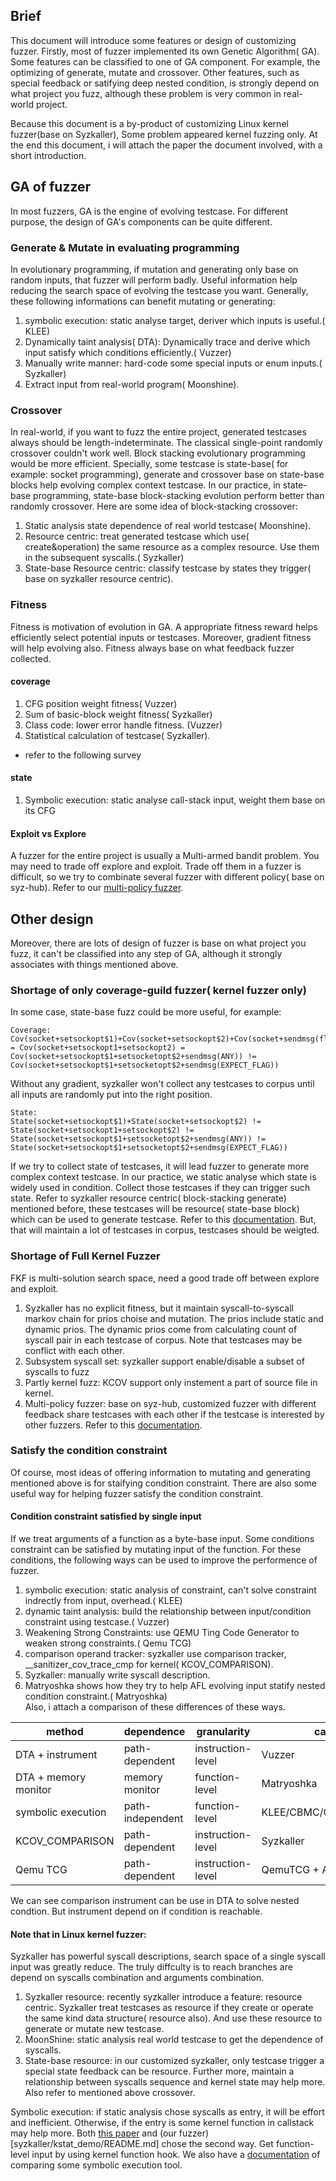 ## Brief

This document will introduce some features or design of customizing fuzzer. Firstly, most of fuzzer implemented its own Genetic Algorithm( GA). Some features can be classified to one of GA component. For example, the optimizing of generate, mutate and crossover. Other features, such as special feedback or satifying deep nested condition, is strongly depend on what project you fuzz, although these problem is very common in real-world project.

Because this document is a by-product of customizing Linux kernel fuzzer(base on Syzkaller), Some problem appeared kernel fuzzing only. At the end this document, i will attach the paper the document involved, with a short introduction.  


## GA of fuzzer

In most fuzzers, GA is the engine of evolving testcase. For different purpose, the design of GA's components can be quite different.


### Generate & Mutate in evaluating programming

In evolutionary programming, if mutation and generating only base on random inputs, that fuzzer will perform badly. Useful information help reducing the search space of evolving the testcase you want. Generally, these following informations can benefit mutating or generating:
1. symbolic execution: static analyse target, deriver which inputs is useful.( KLEE)
2. Dynamically taint analysis( DTA): Dynamically trace and derive which input satisfy which conditions efficiently.( Vuzzer)
3. Manually write manner: hard-code some special inputs or enum inputs.( Syzkaller)
4. Extract input from real-world program( Moonshine).


### Crossover

In real-world, if you want to fuzz the entire project, generated testcases always should be length-indeterminate. The classical single-point randomly crossover couldn't work well. Block stacking evolutionary programming would be more efficient. Specially, some testcase is state-base( for example: socket programming), generate and crossover base on state-base blocks help evolving complex context testcase. In our practice, in state-base programming, state-base block-stacking evolution perform better than randomly crossover. Here are some idea of block-stacking crossover:
1. Static analysis state dependence of real world testcase( Moonshine).
2. Resource centric: treat generated testcase which use( create&operation) the same resource as a complex resource. Use them in the subsequent syscalls.( Syzkaller)
3. State-base Resource centric: classify testcase by states they trigger( base on syzkaller resource centric).  


### Fitness

Fitness is motivation of evolution in GA. A appropriate fitness reward helps efficiently select potential inputs or testcases. Moreover, gradient fitness will help evolving also. Fitness always base on what feedback fuzzer collected.


#### coverage

1. CFG position weight fitness( Vuzzer)
2. Sum of basic-block weight fitness( Syzkaller)
3. Class code: lower error handle fitness. (Vuzzer)
4. Statistical calculation of testcase( Syzkaller).  
* refer to the following survey


#### state

1. Symbolic execution: static analyse call-stack input, weight them base on its CFG  


#### Exploit vs Explore

A fuzzer for the entire project is usually a Multi-armed bandit problem. You may need to trade off explore and exploit.
Trade off them in a fuzzer is difficult, so we try to combinate several fuzzer with different policy( base on syz-hub). Refer to our [multi-policy fuzzer](syzkaller/multi_policy/README.md).


## Other design

Moreover, there are lots of design of fuzzer is base on what project you fuzz, it can't be classified into any step of GA, although it strongly associates with things mentioned above.


### Shortage of only coverage-guild fuzzer( kernel fuzzer only)

In some case, state-base fuzz could be more useful, for example:
```  
Coverage:
Cov(socket+setsockopt$1)+Cov(socket+setsockopt$2)+Cov(socket+sendmsg(flag_not_expect)) = Cov(socket+setsockopt1+setsockopt2) = Cov(socket+setsockopt$1+setsocketopt$2+sendmsg(ANY)) != Cov(socket+setsockopt$1+setsocketopt$2+sendmsg(EXPECT_FLAG))
```  
Without any gradient, syzkaller won't collect any testcases to corpus until all inputs are randomly put into the right position.
```  
State:
State(socket+setsockopt$1)+State(socket+setsockopt$2) != State(socket+setsockopt1+setsockopt$2) != State(socket+setsockopt$1+setsocketopt$2+sendmsg(ANY)) != State(socket+setsockopt$1+setsocketopt$2+sendmsg(EXPECT_FLAG))
```  
If we try to collect state of testcases, it will lead fuzzer to generate more complex context testcase. In our practice, we static analyse which state is widely used in condition. Collect those testcases if they can trigger such state. Refer to syzkaller resource centric( block-stacking generate) mentioned before, these testcases will be resource( state-base block) which can be used to generate testcase. Refer to this [documentation](syzkaller/kstat_demo/README.md). But, that will maintain a lot of testcases in corpus, testcases should be weigted.


### Shortage of Full Kernel Fuzzer

FKF is multi-solution search space, need a good trade off between explore and exploit.
1. Syzkaller has no explicit fitness, but it maintain syscall-to-syscall markov chain for prios choise and mutation. The prios include static and dynamic prios. The dynamic prios come from calculating count of syscall pair in each testcase of corpus. Note that testcases may be conflict with each other.
2. Subsystem syscall set: syzkaller support enable/disable a subset of syscalls to fuzz
3. Partly kernel fuzz: KCOV support only instement a part of source file in kernel.
4. Multi-policy fuzzer: base on syz-hub, customized fuzzer with different feedback share testcases with each other if the testcase is interested by other fuzzers. Refer to this [documentation](syzkaller/multi_policy/README.md).  


### Satisfy the condition constraint

Of course, most ideas of offering information to mutating and generating mentioned above is for staifying condition constraint. There are also some useful way for helping fuzzer satisfy the condition constraint.  


#### Condition constraint satisfied by single input
If we treat arguments of a function as a byte-base input. Some conditions constraint can be satisfied by mutating input of the function. For these conditions, the following ways can be used to improve the performence of fuzzer.
1. symbolic execution: static analysis of constraint, can't solve constraint indrectly from input, overhead.( KLEE)
2. dynamic taint analysis: build the relationship between input/condition constraint using testcase.( Vuzzer)
3. Weakening Strong Constraints: use QEMU Ting Code Generator to weaken strong constraints.( Qemu TCG)
4. comparison operand tracker: syzkaller use comparison tracker, __sanitizer_cov_trace_cmp for kernel( KCOV_COMPARISON).
5. Syzkaller: manually write syscall description.
6. Matryoshka shows how they try to help AFL evolving input statify nested condition constraint.( Matryoshka)  
Also, i attach a comparison of these differences of these ways.

| method | dependence | granularity | case |  
|--------|------------|-------------|------|  
| DTA + instrument | path-dependent | instruction-level | Vuzzer |  
| DTA + memory monitor | memory monitor | function-level | Matryoshka |  
| symbolic execution | path-independent | function-level | KLEE/CBMC/ClangChecker |
| KCOV_COMPARISON | path-dependent | instruction-level | Syzkaller |  
| Qemu TCG | path-dependent | instruction-level | QemuTCG + AFL |  

We can see comparison instrument can be use in DTA to solve nested condtion. But instrument depend on if condition is reachable.


#### Note that in Linux kernel fuzzer:

Syzkaller has powerful syscall descriptions, search space of a single syscall input was greatly reduce. The truly diffculty is to reach branches are depend on syscalls combination and arguments combination.
1. Syzkaller resource: recently syzkaller introduce a feature: resource centric. Syzkaller treat testcases as resource if they create or operate the same kind data structure( resource also). And use these resource to generate or mutate new testcase.
2. MoonShine: static analysis real world testcase to get the dependence of syscalls.
3. State-base resource: in our customized syzkaller, only testcase trigger a special state feedback can be resource. Further more, maintain a relationship between syscalls sequence and kernel state may help more.  
Also refer to mentioned above crossover.

Symbolic execution: if static analysis chose syscalls as entry, it will be effort and inefficient. Otherwise, if the entry is some kernel function in callstack may help more. Both [this paper](https://arxiv.org/abs/1903.02981) and (our fuzzer)[syzkaller/kstat_demo/README.md] chose the second way.  Get function-level input by using kernel function hook. We also have a [documentation]() of comparing some symbolic execution tool.
